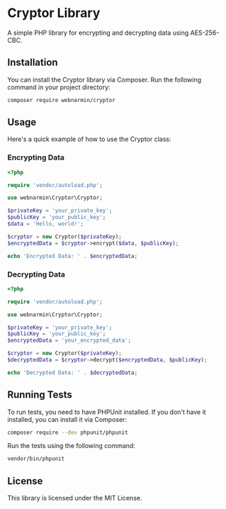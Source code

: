 # Cryptor Library

A simple PHP library for encrypting and decrypting data using AES-256-CBC.

## Installation

You can install the Cryptor library via Composer. Run the following command in your project directory:

```sh
composer require webnarmin/cryptor
```

## Usage

Here's a quick example of how to use the Cryptor class:

### Encrypting Data

```php
<?php

require 'vendor/autoload.php';

use webnarmin\Cryptor\Cryptor;

$privateKey = 'your_private_key';
$publicKey = 'your_public_key';
$data = 'Hello, world!';

$cryptor = new Cryptor($privateKey);
$encryptedData = $cryptor->encrypt($data, $publicKey);

echo 'Encrypted Data: ' . $encryptedData;
```

### Decrypting Data

```php
<?php

require 'vendor/autoload.php';

use webnarmin\Cryptor\Cryptor;

$privateKey = 'your_private_key';
$publicKey = 'your_public_key';
$encryptedData = 'your_encrypted_data';

$cryptor = new Cryptor($privateKey);
$decryptedData = $cryptor->decrypt($encryptedData, $publicKey);

echo 'Decrypted Data: ' . $decryptedData;
```

## Running Tests

To run tests, you need to have PHPUnit installed. If you don't have it installed, you can install it via Composer:

```sh
composer require --dev phpunit/phpunit
```

Run the tests using the following command:

```sh
vendor/bin/phpunit
```

## License

This library is licensed under the MIT License.
